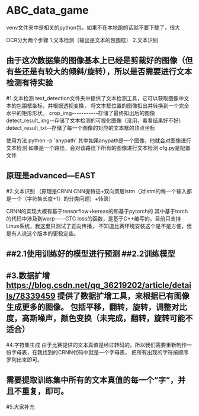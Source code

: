 # ABC_data_game

venv文件夹中是相关的python包，如果不在本地跑的话就不要下载了，很大

OCR分为两个步骤
1.文本检测（输出是文本的包围框）
2.文本识别

由于这次数据集的图像基本上已经是剪裁好的图像（但有些还是有较大的倾斜/旋转），所以是否需要进行文本检测有待实验
--------------------------------------------------------------------------------------------------------
#1.文本检测
text_detection文件夹中提供了文本检测工具，它可以获取图像中文本的包围框坐标，并根据透视变换，
将文本框位置的图像扣出并转换到一个完全水平的矩形形状。
crop_img-----------存储了最终扣出后的图像
detect_result_img--存储了文本检测的可视化图像（没用，看看结果好不好）
detect_result_txt--存储了每一个图像的对应的文本框的顶点坐标

使用方法 python -p 'anypath'
其中如果anypath是一个图像，他就会对图像进行文本检测
如果是一个路径，会对该路径下所有的图像进行文本检测
cfg.py是配置文件

原理是advanced—EAST 
--------------------------------------------------------------------------------------------------------
#2.文本识别
（原理是CRNN CNN提特征+双向双层lstm（对lstm的每一个输入都是一个（字符集长度+1）的分类问题）+转录）

CRNN的实现大概有基于tensorflow+kereas的和基于pytorch的
其中基于torch的代码中涉及到warp——CTC loss的函数，是基于C++编写的，目前只支持Linux系统，我这里只测试了正向传播，
不知道比赛环境安装这个是不是方便，但是有人说这个版本的更稳定些。

##2.1使用训练好的模型进行预测
##2.2训练模型
--------------------------------------------------------------------------------------------------------
#3.数据扩增
https://blog.csdn.net/qq_36219202/article/details/78339459
提供了数据扩增工具，来根据已有图像生成更多的图像。
包括平移，翻转，旋转，调整对比度，高斯噪声，颜色变换（未完成，翻转，旋转可能不适合）
--------------------------------------------------------------------------------------------------------
#4.字符集生成
由于比赛提供的文本真值是经过转码的，所以我们需要重新制作一份字母表，在我找到的CRNN代码中就是一个字母表，
把所有出现的字符按顺序罗列出来即可。

需要提取训练集中所有的文本真值的每一个“字”，并且不重复，即可。
--------------------------------------------------------------------------------------------------------
#5.大家补充
